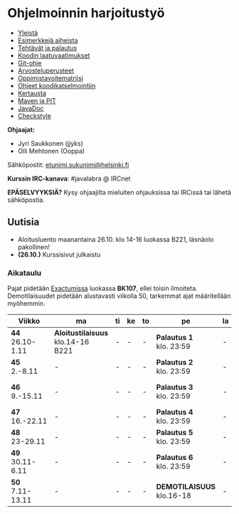 # Ohjelmoinnin harjoitustyö
* [Yleistä](ohjeet/Yleistä.md)
* [Esimerkkejä aiheista](ohjeet/Esimerkkejä-aiheista.md)
* [Tehtävät ja palautus](ohjeet/Tehtävät-ja-palautus.md)
* [Koodin laatuvaatimukset](ohjeet/Koodin-laatuvaatimukset.md)
* [Git-ohje](ohjeet/Git-ohje.md)
* [Arvosteluperusteet](ohjeet/Arvosteluperusteet.md)
* [Oppimistavoitematriisi](http://www.cs.helsinki.fi/courses/58160/matriisi)
* [Ohjeet koodikatselmointiin](ohjeet/Koodikatselmointi.md)
* [Kertausta](ohjeet/Kertausta.md)
* [Maven ja PIT](ohjeet/Maven-ja-PIT.md)
* [JavaDoc](ohjeet/JavaDoc.md)
* [Checkstyle](ohjeet/Checkstyle.md)

**Ohjaajat:**
* Jyri Saukkonen (jjyks)
* Olli Mehtonen (Ooppa)


Sähköpostit: etunimi.sukunimi@helsinki.fi

**Kurssin IRC-kanava**: 
\#javalabra @ IRCnet

**EPÄSELVYYKSIÄ?** Kysy ohjaajilta mieluiten ohjauksissa tai IRCissä tai lähetä sähköpostia.

## Uutisia

* Aloitusluento maanantaina 26.10. klo 14-16 luokassa B221, läsnäolo pakollinen!
* **(26.10.)** Kurssisivut julkaistu

### Aikataulu

Pajat pidetään [Exactumissa](http://www.helsinki.fi/teknos/opetustilat/kumpula/gh2b/default.htm) luokassa **BK107**, ellei toisin ilmoiteta. Demotilaisuudet pidetään alustavasti viikolla 50, tarkemmat ajat määritellään myöhemmin.

| Viikko | ma | ti | ke | to | pe | la | su |
| --- | --- | --- | --- | --- | --- | --- | --- |
| **44** <br> 26.10-1.11 |**Aloitustilaisuus**<br>klo.14-16<br>B221|  -  |  -  |  -  |**Palautus 1** <br> klo. 23:59|  -  |  -  |
| **45** <br> 2.-8.11 |  - |  -  |  -  |  -  |**Palautus 2** <br> klo. 23:59|  -  |  -  |
| **46** <br> 9.-15.11 |  - |  -  |  -  |  -  |**Palautus 3** <br> klo. 23:59|  -  |**Katselmointi 1** <br> klo: 23:59  |
| **47** <br> 16.-22.11 |  - |  -  |  -  |  -  |**Palautus 4** <br> klo. 23:59|  -  |  -  | 
| **48** <br> 23-29.11 |  - |  -  |  -  |  -  |**Palautus 5** <br> klo. 23:59|  -  |  -  |
| **49** <br> 30.11-6.11 |  - |  -  |  -  |  -  |**Palautus 6** <br> klo. 23:59|  -  |**Katselmointi 2** <br> klo: 23:59  |
| **50** <br> 7.11-13.11 |  - |  -  |  -  |  -  |**DEMOTILAISUUS** <br>klo.16-18 <br>|  -  | **Lopullinen palautus** <br> klo. 23:59|





